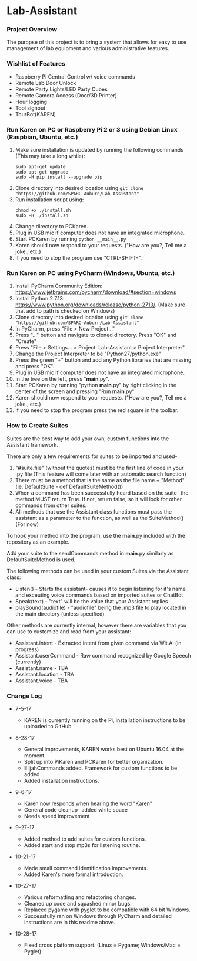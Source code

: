 # Lab-Assistant

### Project Overview
The puropse of this project is to bring a system that allows for easy to use management of lab equipment and various administrative features.

### Wishlist of Features
* Raspberry Pi Central Control w/ voice commands
* Remote Lab Door Unlock
* Remote Party Lights/LED Party Cubes
* Remote Camera Access (Door/3D Printer)
* Hour logging
* Tool signout
* TourBot(KAREN)

### Run Karen on PC or Raspberry Pi 2 or 3 using Debian Linux (Raspbian, Ubuntu, etc.)
1. Make sure installation is updated by running the following commands (This may take a long while):
    ```
    sudo apt-get update
    sudo apt-get upgrade
    sudo -H pip install --upgrade pip
    ```
1. Clone directory into desired location using `git clone "https://github.com/SPARC-Auburn/Lab-Assistant"`
1. Run installation script using:
    ```
    chmod +x ./install.sh
    sudo -H ./install.sh
    ```
1. Change directory to PCKaren.
1. Plug in USB mic if computer does not have an integrated microphone.
1. Start PCKaren by running `python __main__.py`
1. Karen should now respond to your requests. ("How are you?, Tell me a joke., etc.)
1. If you need to stop the program use "CTRL-SHIFT-\".

### Run Karen on PC using PyCharm (Windows, Ubuntu, etc.)
1. Install PyCharm Community Edition: https://www.jetbrains.com/pycharm/download/#section=windows
1. Install Python 2.7.13: https://www.python.org/downloads/release/python-2713/.  (Make sure that add to path is checked on Windows)
1. Clone directory into desired location using `git clone "https://github.com/SPARC-Auburn/Lab-Assistant"`
1. In PyCharm, press "File > New Project..."
1. Press "..." button and navigate to cloned directory. Press "OK" and "Create"
1. Press "File > Settings... > Project: Lab-Assistant > Project Interpreter"
1. Change the Project Interpreter to be "Python27/python.exe"
1. Press the green "+" button and add any Python libraries that are missing and press "OK".
1. Plug in USB mic if computer does not have an integrated microphone.
1. In the tree on the left, press "__main__.py".
1. Start PCKaren by running "python __main__.py" by right clicking in the center of the screen and pressing "Run __main__.py"
1. Karen should now respond to your requests. ("How are you?, Tell me a joke., etc.)
1. If you need to stop the program press the red square in the toolbar.

### How to Create Suites

Suites are the best way to add your own, custom functions into the Assistant framework.

There are only a few requirements for suites to be imported and used-

1. "#suite.file" (without the quotes) must be the first line of code in your .py file (This feature will come later with an automatic search function)
1. There must be a method that is the same as the file name + "Method". (ie. DefaultSuite - def DefaultSuiteMethod())
1. When a command has been successfully heard based on the suite- the method MUST return True. If not, return false, so it will look for other commands from other suites.
1. All methods that use the Assistant class functions must pass the assistant as a parameter to the function, as well as the SuiteMethod() (For now)

To hook your method into the program, use the __main__.py included with the repository as an example.

Add your suite to the sendCommands method in __main__.py similarly as DefaultSuiteMethod is used.

The following methods can be used in your custom Suites via the Assistant class:

* Listen() - Starts the assistant- causes it to begin listening for it's name and exceuting voice commands based on imported suites or ChatBot
* Speak(text) - "text" will be the value that your Assistant replies
* playSound(audiofile) - "audiofile" being the .mp3 file to play located in the main directory (unless specified)

Other methods are currently internal, however there are variables that you can use to customize and read from your assistant:

* Assistant.intent - Extracted intent from given command via Wit.Ai (in progress)
* Assistant.userCommand - Raw command recognized by Google Speech (currently)
* Assistant.name - TBA
* Assistant.location - TBA
* Assistant.voice - TBA


### Change Log
* 7-5-17
    * KAREN is currently running on the Pi, installation instructions to be uploaded to GitHub

* 8-28-17
   * General improvements, KAREN works best on Ubuntu 16.04 at the moment.
   * Split up into PiKaren and PCKaren for better organization.
   * ElijahCommands added. Framework for custom functions to be added
   * Added installation instructions.

* 9-6-17
   * Karen now responds when hearing the word "Karen"
   * General code cleanup- added white space
   * Needs speed improvement

* 9-27-17
   * Added method to add suites for custom functions.
   * Added start and stop mp3s for listening routine.

* 10-21-17
   * Made small command identification improvements.
   * Added Karen's more formal introduction.

* 10-27-17
   * Various reformatting and refactoring changes.
   * Cleaned up code and squashed minor bugs.
   * Replaced pygame with pyglet to be compatible with 64 bit Windows.
   * Successfully ran on Windows through PyCharm and detailed instructions are in this readme above.

* 10-28-17
   * Fixed cross platform support. (Linux = Pygame; Windows/Mac = Pyglet)
